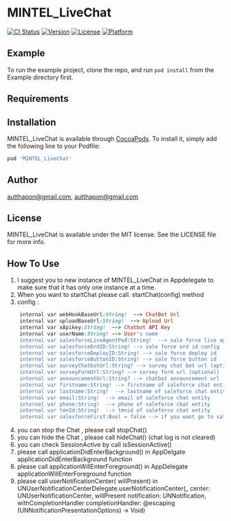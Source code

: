 # MINTEL_LiveChat

[![CI Status](https://img.shields.io/travis/autthapon@gmail.com/MINTEL_LiveChat.svg?style=flat)](https://travis-ci.org/autthapon@gmail.com/MINTEL_LiveChat)
[![Version](https://img.shields.io/cocoapods/v/MINTEL_LiveChat.svg?style=flat)](https://cocoapods.org/pods/MINTEL_LiveChat)
[![License](https://img.shields.io/cocoapods/l/MINTEL_LiveChat.svg?style=flat)](https://cocoapods.org/pods/MINTEL_LiveChat)
[![Platform](https://img.shields.io/cocoapods/p/MINTEL_LiveChat.svg?style=flat)](https://cocoapods.org/pods/MINTEL_LiveChat)

## Example

To run the example project, clone the repo, and run `pod install` from the Example directory first.

## Requirements

## Installation

MINTEL_LiveChat is available through [CocoaPods](https://cocoapods.org). To install
it, simply add the following line to your Podfile:

```ruby
pod 'MINTEL_LiveChat'
```

## Author

autthapon@gmail.com, autthapon@gmail.com

## License

MINTEL_LiveChat is available under the MIT license. See the LICENSE file for more info.


## How To Use
1. I suggest you to new instance of MINTEL_LiveChat in Appdelegate to make sure that it has only one instance at a time. 
2. When you want to startChat please call. startChat(config) method 
3. config : 
```ruby
    internal var webHookBaseUrl:String!  --> ChatBot Url 
    internal var uploadBaseUrl:String!  --> Upload Url
    internal var xApikey:String!  --> Chatbot API Key
    internal var userName:String! --> User's name 
    internal var salesforceLiveAgentPod:String!  --> sale force live agent pod config
    internal var salesforceOrdID:String! --> sale force ord id config
    internal var salesforceDeployID:String! --> sale force deploy id 
    internal var salesforceButtonID:String! --> sale force button id 
    internal var surveyChatbotUrl:String? --> survey chat bot url (optional)
    internal var surveyFormUrl:String? --> survey form url (optional)
    internal var announcementUrl:String? --> chatbot announcement url 
    internal var firstname:String! --> firstname of saleforce chat entity 
    internal var lastname:String!  --> lastname of saleforce chat entity 
    internal var email:String!  --> email of saleforce chat entity 
    internal var phone:String!  --> phone of saleforce chat entity 
    internal var tmnId:String!  --> tmnid of saleforce chat entity 
    internal var salesforceFirst:Bool = false --> if you want go to saleforce immediately (default is chatbot)
```

4. you can stop the Chat , please call stopChat() 
5. you can hide the Chat , please call hideChat() (chat log is not cleared)
6. you can check SessionActive by call isSessionActive() 
7. please call applicationDidEnterBackground() in AppDelgate applicationDidEnterBackground function
8. please call applicationWillEnterForeground() in AppDelegate applicationWillEnterForeground function
9. please call userNotificationCenter( willPresent) in UNUserNotificationCenterDelegate.userNotificationCenter(_ center: UNUserNotificationCenter, willPresent notification: UNNotification, withCompletionHandler completionHandler: @escaping (UNNotificationPresentationOptions) -> Void)


